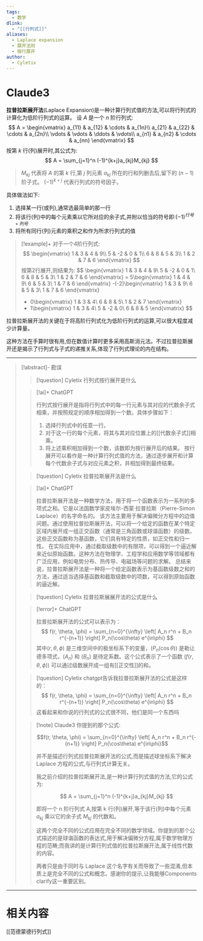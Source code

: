 ```yaml
---
tags:
  - 数学
dlink:
  - "[[行列式]]"
aliases:
  - Laplace expansion
  - 展开法则
  - 按行展开
author:
  - Cyletix
---
```

# Claude3
**拉普拉斯展开法**(Laplace Expansion)是一种计算行列式值的方法,可以将行列式的计算化为低阶行列式的运算。
设 $A$ 是一个 $n$ 阶行列式:
$$
A = \begin{vmatrix}
a_{11} & a_{12} & \cdots & a_{1n}\\
a_{21} & a_{22} & \cdots & a_{2n}\\
\vdots & \vdots & \ddots & \vdots\\
a_{n1} & a_{n2} & \cdots & a_{nn}
\end{vmatrix}
$$
按第 $k$ 行(列)展开时,其公式为:
$$
A = \sum_{j=1}^n (-1)^{k+j}a_{kj}M_{kj}
$$

> $M_{kj}$ 代表将 $A$ 的第 $k$ 行,第 $j$ 列元素 $a_{kj}$ 所在的行和列删去后,留下的 $(n-1)$ 阶子式。
> $(-1)^{k+j}$ 代表行列式的符号因子。

具体做法如下:
1. 选择某一行(或列),通常选最简单的那一行
2. 将该行(列)中的每个元素乘以它所对应的余子式,并附以恰当的符号即:$(-1)^{行号+列号}$
3. 将所有同行(列)元素的乘积之和作为所求行列式的值

>[!example]+
> 对于一个4阶行列式:
> $$
> \begin{vmatrix}
> 1 & 3 & 4 & 9\\
> 5 & -2 & 0 & 1\\
> 6 & 8 & 5 & 3\\
> 1 & 2 & 7 & 6
> \end{vmatrix}
> $$
> 按第2行展开,则结果为:
> $$
> \begin{vmatrix}
> 1 & 3 & 4 & 9\\
> 5 & -2 & 0 & 1\\
> 6 & 8 & 5 & 3\\
> 1 & 2 & 7 & 6
> \end{vmatrix}
> = 5\begin{vmatrix}
> 1 & 4 & 9\\
> 6 & 5 & 3\\
> 1 & 7 & 6
> \end{vmatrix}
> -(-2)\begin{vmatrix}
> 1 & 3 & 9\\
> 6 & 5 & 3\\
> 1 & 7 & 6
> \end{vmatrix}
> + 0\begin{vmatrix}
> 1 & 3 & 4\\
> 6 & 8 & 5\\
> 1 & 2 & 7
> \end{vmatrix}
> + 1\begin{vmatrix}
> 1 & 3 & 4\\
> 5 & -2 & 0\\ 
> 6 & 8 & 5
> \end{vmatrix}
> $$

拉普拉斯展开法的关键在于将高阶行列式化为低阶行列式的运算,可以很大程度减少计算量。

这种方法在手算时很有用,但在数值计算时更多采用高斯消元法。不过拉普拉斯展开还是揭示了行列式与子式的递推关系,体现了行列式理论的内在结构。

---
>[!abstract]- 勘误
> >[!question] Cyletix
> >行列式按行展开是什么
> 
> > [!ai]+ ChatGPT
> >
> > 行列式按行展开是指将行列式中的每一行元素与其对应的代数余子式相乘，并按照规定的顺序相加得到一个数。具体步骤如下：
> > 1. 选择行列式中的任意一行。
> > 2. 对于这一行的每个元素，将其与其对应位置上的[[代数余子式]]相乘。
> > 3. 将上述乘积相加得到一个数，该数即为按行展开后的结果。
> > 按行展开可以看作是一种计算行列式值的方法，通过逐步展开和计算每个代数余子式与对应元素之积，并相加得到最终结果。
> 
> >[!question] Cyletix
> >拉普拉斯展开法是什么
> 
> > [!ai]+ ChatGPT
> >
> > 拉普拉斯展开法是一种数学方法，用于将一个函数表示为一系列的多项式之和。它是以法国数学家皮埃尔-西蒙·拉普拉斯（Pierre-Simon Laplace）的名字命名的。
> > 该方法主要用于解决偏微分方程中的边值问题。通过使用拉普拉斯展开法，可以将一个给定的函数在某个特定区域内展开成一组正交函数（通常是三角函数或球谐函数）的级数。这些正交函数称为基函数，它们具有特定的性质，如正交性和归一性。
> > 在实际应用中，通过截取级数中的有限项，可以得到一个逼近解来近似原始函数。这种方法在物理学、工程学和应用数学等领域都有广泛应用，例如电势分布、热传导、电磁场等问题的求解。
> > 总结来说，拉普拉斯展开法是一种将一个给定函数表示为基函数级数之和的方法，通过适当选择基函数和截取级数中的项数，可以得到原始函数的逼近解。
> 
> > [!question] Cyletix
> > 拉普拉斯展展开法的公式是什么
> 
> > [!error]+ ChatGPT
> >
> > 拉普拉斯展开法的公式可以表示为：
> > $$ f(r, \theta, \phi) = \sum_{n=0}^{\infty} \left[ A_n r^n + B_n r^{-(n+1)} \right] P_n(\cos\theta) e^{in\phi} $$
> > 其中$( r, \theta, \phi )$ 是三维空间中的极坐标系下的变量，$( P_n(\cos\theta) )$ 是勒让德多项式，$( A_n )$ 和 $( B_n )$ 是待定系数。这个公式表示了一个函数 $( f(r, \theta, \phi) )$ 可以通过级数展开成一组有[[正交性]]的和。
> 
> 
> >[!question] Cyletix
> > chatgpt告诉我拉普拉斯展开法的公式是这样的：
> > $$ f(r, \theta, \phi) = \sum_{n=0}^{\infty} \left[ A_n r^n + B_n r^{-(n+1)} \right] P_n(\cos\theta) e^{in\phi} $$这看起来和你说的行列式的公式很不同，他们是同一个东西吗
> 
> 
>>[!note] Claude3
> > 你提到的那个公式:
> > 
> > $$f(r, \theta, \phi) = \sum_{n=0}^{\infty} \left[ A_n r^n + B_n r^{-(n+1)} \right] P_n(\cos\theta) e^{in\phi}$$
> > 
> > 并不是描述行列式拉普拉斯展开法的公式,而是描述球坐标系下解决 Laplace 方程的公式,与行列式计算无关。
> > 
> > 我之前介绍的拉普拉斯展开法,是一种计算行列式值的方法,它的公式为:
> > 
> > $$ A = \sum_{j=1}^n (-1)^{k+j}a_{kj}M_{kj} $$
> > 
> > 即将一个 n 阶行列式 A,按第 k 行(列)展开,等于该行(列)中每个元素 $a_{kj}$ 乘以它的余子式 $M_{kj}$ 的代数和。
> > 
> > 这两个完全不同的公式应用在完全不同的数学领域。你提到的那个公式描述的是球谐函数的表达式,用于解决偏微分方程,属于数学物理方程的范畴;而我讲的是计算行列式值的拉普拉斯展开法,属于线性代数的内容。
> > 
> > 两者只是由于同时与 Laplace 这个名字有关而导致了一些混淆,但本质上是完全不同的公式和概念。感谢你的提示,让我能够Components clarify这一重要区别。
> 



---
# 相关内容
[[范德蒙德行列式]]
